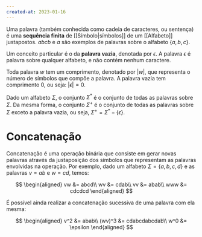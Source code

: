 ```yaml
---
created-at: 2023-01-16
---
```


Uma palavra (também conhecida como cadeia de caracteres, ou sentença) é uma **sequência finita** de [[Símbolo|símbolos]] de um [[Alfabeto]] justapostos. $abcb$ e $a$ são exemplos de palavras sobre o alfabeto $\{a,b,c\}$.

Um conceito particular é o da **palavra vazia**, denotada por $\epsilon$. A palavra $\epsilon$ é palavra sobre qualquer alfabeto, e não contém nenhum caractere.

Toda palavra $w$ tem um comprimento, denotado por $|w|$, que representa o número de símbolos que compõe a palavra. A palavra vazia tem comprimento $0$, ou seja: $|\epsilon| = 0$.

Dado um alfabeto $\Sigma$, o conjunto $\Sigma^*$ é o conjunto de todas as palavras sobre $\Sigma$. Da mesma forma, o conjunto $\Sigma^+$ é o conjunto de todas as palavras sobre $\Sigma$ exceto a palavra vazia, ou seja, $\Sigma^+ = \Sigma^* - \{\epsilon\}$.

# Concatenação

Concatenação é uma operação binária que consiste em gerar novas palavras através da justaposição dos símbolos que representam as palavras envolvidas na operação. Por exemplo, dado um alfabeto $\Sigma = \{a,b,c,d\}$ e as palavras $v=ab$ e $w=cd$, temos:

$$
\begin{aligned}
  vw &= abcd\\
  wv &= cdab\\
  vv &= abab\\
  www &= cdcdcd
\end{aligned}
$$

É possível ainda realizar a concatenação sucessiva de uma palavra com ela mesma:

$$
\begin{aligned}
  v^2 &= abab\\
  (wv)^3 &= cdabcdabcdab\\
  w^0 &= \epsilon
\end{aligned}
$$
